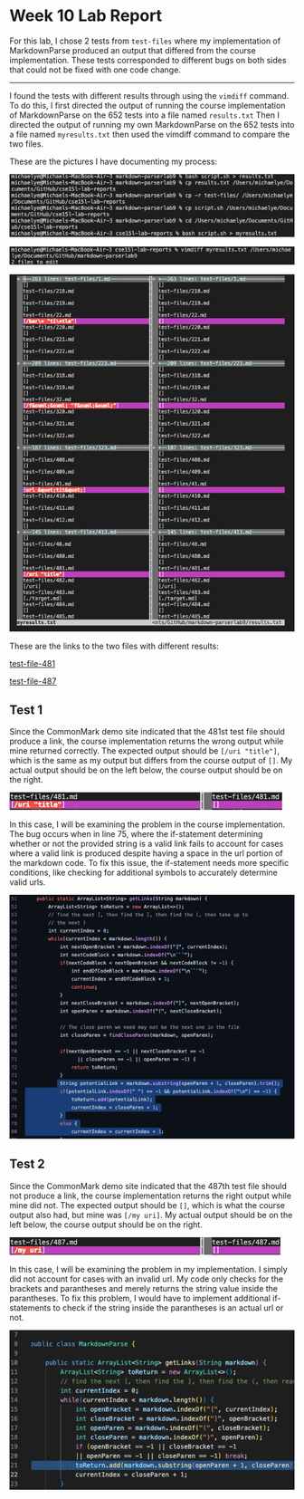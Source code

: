 # Week 10 Lab Report

For this lab, I chose 2 tests from `test-files` where my implementation of MarkdownParse produced an output that differed from the course implementation. These tests corresponded to different bugs on both sides that could not be fixed with one code change.

---

I found the tests with different results through using the `vimdiff` command. To do this, I first directed the output of running the course implementation of MarkdownParse on the 652 tests into a file named `results.txt` Then I directed the output of running my own MarkdownParse on the 652 tests into a file named `myresults.txt` then used the vimdiff command to compare the two files.

These are the pictures I have documenting my process:

![Image](Lab10prepare.png)

![Image](diffcommand.png)

![Image](vimdiff.png)

These are the links to the two files with different results:

[test-file-481](https://github.com/nidhidhamnani/markdown-parser/blob/main/test-files/481.md)

[test-file-487](https://github.com/nidhidhamnani/markdown-parser/blob/main/test-files/487.md)

## Test 1

Since the CommonMark demo site indicated that the 481st test file should produce a link, the course implementation returns the wrong output while mine returned correctly. The expected output should be `[/uri "title"]`, which is the same as my output but differs from the course output of `[]`. My actual output should be on the left below, the course output should be on the right.

![Image](481.png)

In this case, I will be examining the problem in the course implementation. The bug occurs when in line 75, where the if-statement determining whether or not the provided string is a valid link fails to account for cases where a valid link is produced despite having a space in the url portion of the markdown code. To fix this issue, the if-statement needs more specific conditions, like checking for additional symbols to accurately determine valid urls.


![Image](test2codeproblem.png)

## Test 2

Since the CommonMark demo site indicated that the 487th test file should not produce a link, the course implementation returns the right output while mine did not. The expected output should be `[]`, which is what the course output also had, but mine was `[/my uri]`. My actual output should be on the left below, the course output should be on the right.

![Image](487.png)

In this case, I will be examining the problem in my implementation. I simply did not account for cases with an invalid url. My code only checks for the brackets and parantheses and merely returns the string value inside the parantheses. To fix this problem, I would have to implement additional if-statements to check if the string inside the parantheses is an actual url or not.

![Image](test1codeproblem.png)